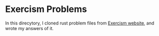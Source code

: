 # Exercism Problems 
In this direcytory, I cloned rust problem files from [Exercism website](https://exercism.org/tracks/rust), and wrote my answers of it.
